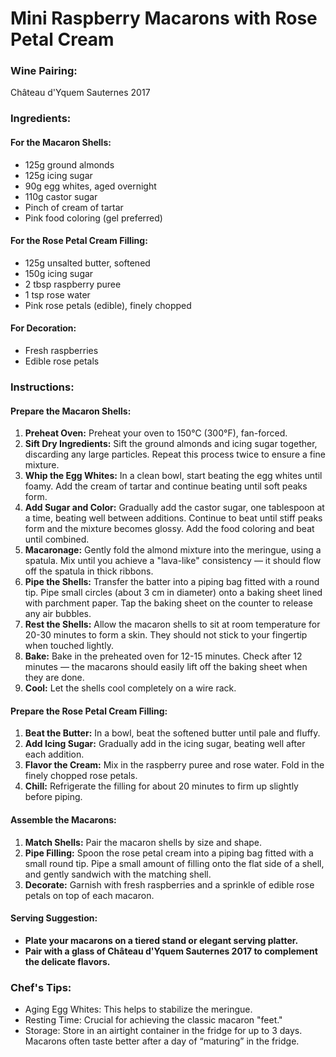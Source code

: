 # Mini Raspberry Macarons with Rose Petal Cream

### Wine Pairing:
Château d'Yquem Sauternes 2017

### Ingredients:

#### For the Macaron Shells:
- 125g ground almonds
- 125g icing sugar
- 90g egg whites, aged overnight
- 110g castor sugar
- Pinch of cream of tartar
- Pink food coloring (gel preferred)

#### For the Rose Petal Cream Filling:
- 125g unsalted butter, softened
- 150g icing sugar
- 2 tbsp raspberry puree
- 1 tsp rose water
- Pink rose petals (edible), finely chopped

#### For Decoration:
- Fresh raspberries
- Edible rose petals

### Instructions:

#### Prepare the Macaron Shells:
1. **Preheat Oven:** Preheat your oven to 150°C (300°F), fan-forced.
2. **Sift Dry Ingredients:** Sift the ground almonds and icing sugar together, discarding any large particles. Repeat this process twice to ensure a fine mixture.
3. **Whip the Egg Whites:** In a clean bowl, start beating the egg whites until foamy. Add the cream of tartar and continue beating until soft peaks form.
4. **Add Sugar and Color:** Gradually add the castor sugar, one tablespoon at a time, beating well between additions. Continue to beat until stiff peaks form and the mixture becomes glossy. Add the food coloring and beat until combined.
5. **Macaronage:** Gently fold the almond mixture into the meringue, using a spatula. Mix until you achieve a "lava-like" consistency — it should flow off the spatula in thick ribbons.
6. **Pipe the Shells:** Transfer the batter into a piping bag fitted with a round tip. Pipe small circles (about 3 cm in diameter) onto a baking sheet lined with parchment paper. Tap the baking sheet on the counter to release any air bubbles.
7. **Rest the Shells:** Allow the macaron shells to sit at room temperature for 20-30 minutes to form a skin. They should not stick to your fingertip when touched lightly.
8. **Bake:** Bake in the preheated oven for 12-15 minutes. Check after 12 minutes — the macarons should easily lift off the baking sheet when they are done.
9. **Cool:** Let the shells cool completely on a wire rack.

#### Prepare the Rose Petal Cream Filling:
1. **Beat the Butter:** In a bowl, beat the softened butter until pale and fluffy.
2. **Add Icing Sugar:** Gradually add in the icing sugar, beating well after each addition.
3. **Flavor the Cream:** Mix in the raspberry puree and rose water. Fold in the finely chopped rose petals.
4. **Chill:** Refrigerate the filling for about 20 minutes to firm up slightly before piping.

#### Assemble the Macarons:
1. **Match Shells:** Pair the macaron shells by size and shape.
2. **Pipe Filling:** Spoon the rose petal cream into a piping bag fitted with a small round tip. Pipe a small amount of filling onto the flat side of a shell, and gently sandwich with the matching shell.
3. **Decorate:** Garnish with fresh raspberries and a sprinkle of edible rose petals on top of each macaron.

#### Serving Suggestion:
- **Plate your macarons on a tiered stand or elegant serving platter.**
- **Pair with a glass of Château d'Yquem Sauternes 2017 to complement the delicate flavors.**

### Chef's Tips:
- Aging Egg Whites: This helps to stabilize the meringue.
- Resting Time: Crucial for achieving the classic macaron "feet."
- Storage: Store in an airtight container in the fridge for up to 3 days. Macarons often taste better after a day of “maturing” in the fridge.